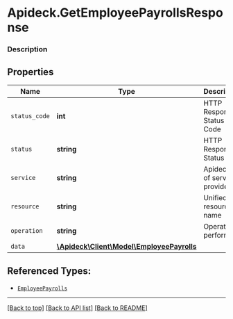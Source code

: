 # Apideck.GetEmployeePayrollsResponse

### Description

## Properties
Name | Type | Description | Notes
------------ | ------------- | ------------- | -------------
`status_code` | **int** | HTTP Response Status Code | 
`status` | **string** | HTTP Response Status | 
`service` | **string** | Apideck ID of service provider | 
`resource` | **string** | Unified API resource name | 
`operation` | **string** | Operation performed | 
`data` | [**\Apideck\Client\Model\EmployeePayrolls**](EmployeePayrolls.md) |  | 





## Referenced Types:





* [`EmployeePayrolls`](EmployeePayrolls.md)

---

[[Back to top]](#) [[Back to API list]](../../../../README.md#documentation-for-api-endpoints) [[Back to README]](../../../../README.md)


